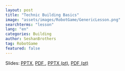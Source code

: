 ```yaml
---
layout: post
title: "Technic Building Basics"
image: "assets/images/RobotGame/GenericLesson.png"
searchterms: "lesson"
lang: "en"
categories: Building
author: SeshanBrothers
tag: RobotGame
featured: false
---
```


Slides: 
<a href="/translations/en-us/RobotGame/TechnicBasics.pptx">PPTX</a>, 
<a href="/translations/en-us/RobotGame/TechnicBasics.pdf">PDF </a>,
<a href="/translations/pt-br/RobotGame/TecnicasBasicas.pptx">PPTX (pt)</a>, 
<a href="/translations/pt-br/RobotGame/TecnicasBasicas.pdf">PDF (pt)</a>
